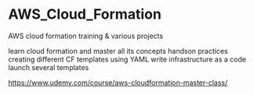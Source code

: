 # AWS_Cloud_Formation
AWS cloud formation training &amp; various projects

learn cloud formation and master all its concepts
handson practices creating different CF templates using YAML
write infrastructure as a code
launch several templates

https://www.udemy.com/course/aws-cloudformation-master-class/
